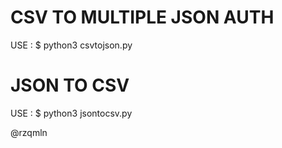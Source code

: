 # CSV TO MULTIPLE JSON AUTH
USE :
$ python3 csvtojson.py
# JSON TO CSV
USE :
$ python3 jsontocsv.py

@rzqmln
